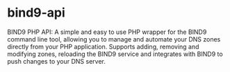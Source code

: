 # bind9-api
BIND9 PHP API: A simple and easy to use PHP wrapper for the BIND9 command line tool, allowing you to manage and automate your DNS zones directly from your PHP application. Supports adding, removing and modifying zones, reloading the BIND9 service and integrates with BIND9 to push changes to your DNS server.
